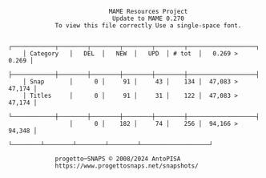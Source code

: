                                 MAME Resources Project
                                 Update to MAME 0.270
                 To view this file correctly Use a single-space font.

        ┌────────────┬────────┬────────┬────────┬────────┬───────────────────┐
        │ Category   │   DEL  │   NEW  │   UPD  │ # tot  │   0.269 >   0.269 │
        ├────────────┼────────┼────────┼────────┼────────┼───────────────────┤
        │ Snap       │      0 │     91 │     43 │    134 │  47,083 >  47,174 │
        │ Titles     │      0 │     91 │     31 │    122 │  47,083 >  47,174 │
        └────────────┼────────┼────────┼────────┼────────┼───────────────────┤
                     │      0 │    182 │     74 │    256 │  94,166 >  94,348 │
                     └────────┴────────┴────────┴────────┴───────────────────┘

	             progetto─SNAPS © 2008/2024 AntoPISA
	             https://www.progettosnaps.net/snapshots/
